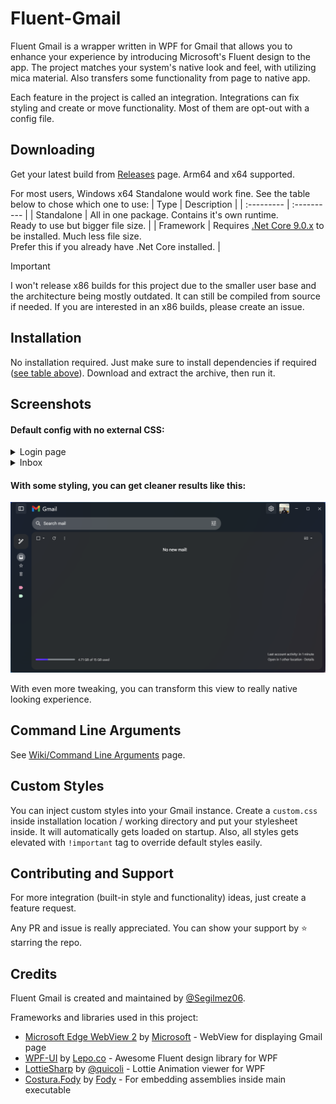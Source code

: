 # Fluent-Gmail
Fluent Gmail is a wrapper written in WPF for Gmail that allows you to enhance your experience by introducing Microsoft's Fluent design to the app. The project matches your system's native look and feel, with utilizing mica material. Also transfers some functionality from page to native app.

Each feature in the project is called an integration. Integrations can fix styling and create or move functionality. Most of them are opt-out with a config file.

## Downloading
Get your latest build from [Releases](https://github.com/Segilmez06/Fluent-Gmail/releases/latest) page. Arm64 and x64 supported.

For most users, Windows x64 Standalone would work fine. See the table below to chose which one to use:
| Type       | Description |
| :--------- | :---------- |
| Standalone | All in one package. Contains it's own runtime.<br>Ready to use but bigger file size. |
| Framework  | Requires [.Net Core 9.0.x](https://dotnet.microsoft.com/en-us/download/dotnet/9.0) to be installed. Much less file size.<br>Prefer this if you already have .Net Core installed. |

> [!IMPORTANT]
> I won't release x86 builds for this project due to the smaller user base and the architecture being mostly outdated.
> It can still be compiled from source if needed. If you are interested in an x86 builds, please create an issue.

## Installation
No installation required. Just make sure to install dependencies if required ([see table above](#downloading)). Download and extract the archive, then run it.

## Screenshots

#### Default config with no external CSS:

<details>
  <summary>Login page</summary>

  ![Login page](assets/Login.png)

</details>
<details>
  <summary>Inbox</summary>

  ![Inbox page](assets/Inbox.png)

</details>

#### With some styling, you can get cleaner results like this:
![Custom style](assets/Custom.png)

With even more tweaking, you can transform this view to really native looking experience.

## Command Line Arguments
See [Wiki/Command Line Arguments](https://github.com/Segilmez06/Fluent-Gmail/wiki/Command-Line-Arguments) page.

## Custom Styles
You can inject custom styles into your Gmail instance. Create a `custom.css` inside installation location / working directory and put your stylesheet inside. It will automatically gets loaded on startup. Also, all styles gets elevated with `!important` tag to override default styles easily.

## Contributing and Support

For more integration (built-in style and functionality) ideas, just create a feature request.

Any PR and issue is really appreciated. You can show your support by ⭐ starring the repo.

## Credits

Fluent Gmail is created and maintained by [@Segilmez06](https://github.com/Segilmez06).

Frameworks and libraries used in this project:
- [Microsoft Edge WebView 2](https://learn.microsoft.com/en-us/microsoft-edge/webview2/) by [Microsoft](https://github.com/microsoft) - WebView for displaying Gmail page
- [WPF-UI](https://github.com/lepoco/wpfui) by [Lepo.co](https://github.com/lepoco) - Awesome Fluent design library for WPF
- [LottieSharp](https://github.com/quicoli/LottieSharp) by [@quicoli](https://github.com/quicoli) - Lottie Animation viewer for WPF
- [Costura.Fody](https://github.com/Fody/Costura) by [Fody](https://github.com/Fody) - For embedding assemblies inside main executable
